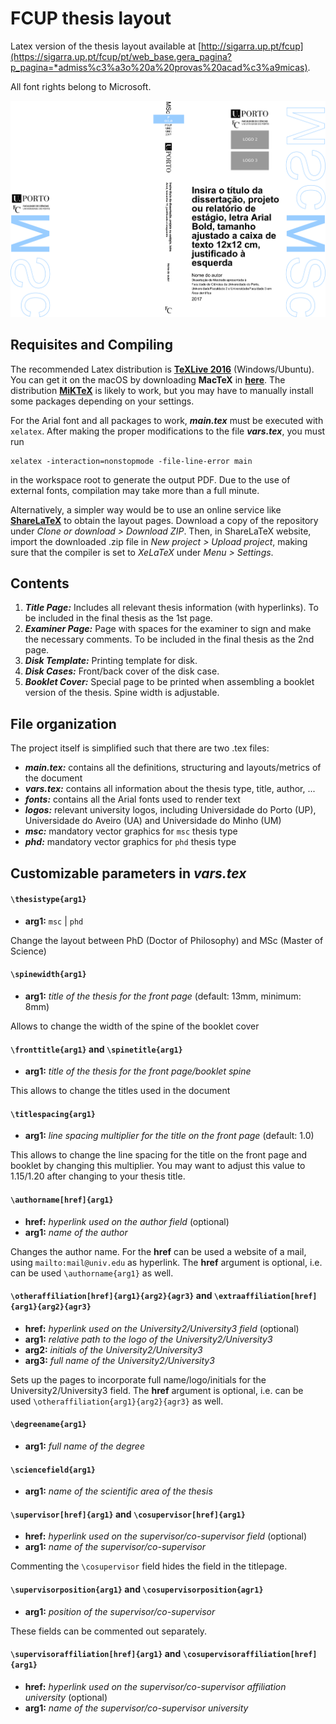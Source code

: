 # FCUP thesis layout

Latex version of the thesis layout available at [http://sigarra.up.pt/fcup](https://sigarra.up.pt/fcup/pt/web_base.gera_pagina?p_pagina=*admiss%c3%a3o%20a%20provas%20acad%c3%a9micas).

All font rights belong to Microsoft.

![Example booklet cover](main.png)


## Requisites and Compiling

The recommended Latex distribution is [**TeXLive 2016**](https://www.tug.org/texlive) (Windows/Ubuntu). You can get it on the macOS by downloading **MacTeX** in [**here**](https://www.tug.org/mactex). The distribution [**MiKTeX**](https://miktex.org/) is likely to work, but you may have to manually install some packages depending on your settings.

For the Arial font and all packages to work, **_main.tex_** must be executed with `xelatex`. After making the proper modifications to the file **_vars.tex_**, you must run
```
xelatex -interaction=nonstopmode -file-line-error main
```

in the workspace root to generate the output PDF. Due to the use of external fonts, compilation may take more than a full minute.

Alternatively, a simpler way would be to use an online service like [**ShareLaTeX**](https://www.sharelatex.com) to obtain the layout pages. Download a copy of the repository under _Clone or download > Download ZIP_. Then, in ShareLaTeX website, import the downloaded .zip file in _New project > Upload project_, making sure that the compiler is set to _XeLaTeX_ under _Menu > Settings_.



## Contents

1. **_Title Page:_** Includes all relevant thesis information (with hyperlinks). To be included in the final thesis as the 1st page.
2. **_Examiner Page:_** Page with spaces for the examiner to sign and make the necessary comments. To be included in the final thesis as the 2nd page.
3. **_Disk Template:_** Printing template for disk.
4. **_Disk Cases:_** Front/back cover of the disk case.
5. **_Booklet Cover:_** Special page to be printed when assembling a booklet version of the thesis. Spine width is adjustable.


## File organization

The project itself is simplified such that there are two .tex files:
- **_main.tex:_** contains all the definitions, structuring and layouts/metrics of the document
- **_vars.tex:_** contains all information about the thesis type, title, author, ...
- **_fonts:_** contains all the Arial fonts used to render text
- **_logos:_** relevant university logos, including Universidade do Porto (UP), Universidade do Aveiro (UA) and Universidade do Minho (UM)
- **_msc:_** mandatory vector graphics for `msc` thesis type
- **_phd:_** mandatory vector graphics for `phd` thesis type


## Customizable parameters in **_vars.tex_**

#### `\thesistype{arg1}`

- **arg1:**  `msc` | `phd`

Change the layout between PhD (Doctor of Philosophy) and MSc (Master of Science)

#### `\spinewidth{arg1}`

- **arg1:** _title of the thesis for the front page_ (default: 13mm, minimum: 8mm)

Allows to change the width of the spine of the booklet cover

#### `\fronttitle{arg1}` and `\spinetitle{arg1}`

- **arg1:**  _title of the thesis for the front page/booklet spine_

This allows to change the titles used in the document

#### `\titlespacing{arg1}`

- **arg1:**  _line spacing multiplier for the title on the front page_ (default: 1.0)

This allows to change the line spacing for the title on the front page and booklet by changing this multiplier. You may want to adjust this value to 1.15/1.20 after changing to your thesis title.

#### `\authorname[href]{arg1}`

- **href:** _hyperlink used on the author field_ (optional)
- **arg1:** _name of the author_

Changes the author name. For the **href** can be used a website of a mail, using `mailto:mail@univ.edu` as hyperlink.
The **href** argument is optional, i.e. can be used `\authorname{arg1}` as well.

#### `\otheraffiliation[href]{arg1}{arg2}{agr3}` and `\extraaffiliation[href]{arg1}{arg2}{agr3}`

- **href:** _hyperlink used on the University2/University3 field_ (optional)
- **arg1:** _relative path to the logo of the University2/University3_
- **arg2:** _initials of the University2/University3_
- **arg3:** _full name of the University2/University3_

Sets up the pages to incorporate full name/logo/initials for the University2/University3 field.
The **href** argument is optional, i.e. can be used `\otheraffiliation{arg1}{arg2}{agr3}` as well.

#### `\degreename{arg1}`

- **arg1:** _full name of the degree_

#### `\sciencefield{arg1}`

- **arg1:** _name of the scientific area of the thesis_

#### `\supervisor[href]{arg1}` and `\cosupervisor[href]{arg1}`

- **href:** _hyperlink used on the supervisor/co-supervisor field_ (optional)
- **arg1:** _name of the supervisor/co-supervisor_

Commenting the `\cosupervisor` field hides the field in the titlepage.

#### `\supervisorposition{arg1}` and `\cosupervisorposition{agr1}`

- **arg1:** _position of the supervisor/co-supervisor_

These fields can be commented out separately.

#### `\supervisoraffiliation[href]{arg1}` and `\cosupervisoraffiliation[href]{arg1}`

- **href:** _hyperlink used on the supervisor/co-supervisor affiliation university_ (optional)
- **arg1:** _name of the supervisor/co-supervisor university_

